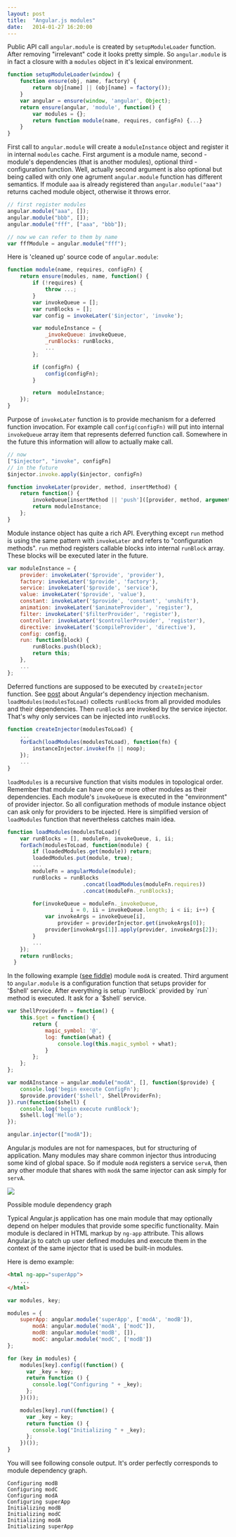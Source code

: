 ```yaml
---
layout: post
title:  "Angular.js modules"
date:   2014-01-27 16:20:00
---
```


Public API call `angular.module` is created by `setupModuleLoader` function. After removing "irrelevant" code it looks pretty simple. So `angular.module` is in fact a closure with a `modules` object in it's lexical environment.

```javascript
function setupModuleLoader(window) {
    function ensure(obj, name, factory) {
        return obj[name] || (obj[name] = factory());
    }
    var angular = ensure(window, 'angular', Object);
    return ensure(angular, 'module', function() {
        var modules = {};
        return function module(name, requires, configFn) {...}
    }
}
```
First call to `angular.module` will create a `moduleInstance` object and register it in internal `modules` cache. First argument is a module name, second - module's dependencies (that is another modules), optional third - configuration function. Well, actually second argument is also optional but being called with only one agrument `angular.module` function has different semantics. If module `aaa` is already registered than `angular.module("aaa")` returns cached module object, otherwise it throws error.

```javascript
// first register modules
angular.module("aaa", []);
angular.module("bbb", []);
angular.module("fff", ["aaa", "bbb"]);

// now we can refer to them by name
var fffModule = angular.module("fff");
```

Here is 'cleaned up' source code of `angular.module`:

```javascript
function module(name, requires, configFn) {
    return ensure(modules, name, function() {
        if (!requires) {
            throw ...;
        }
        var invokeQueue = [];
        var runBlocks = [];
        var config = invokeLater('$injector', 'invoke');

        var moduleInstance = {
            _invokeQueue: invokeQueue,
            _runBlocks: runBlocks,
            ...
        };

        if (configFn) {
            config(configFn);
        }

        return  moduleInstance;
    });
}
```
Purpose of `invokeLater` function is to provide mechanism for a deferred function invocation. For example call `config(configFn)` will put into internal `invokeQueue` array item that represents deferred function call. Somewhere in the future this information will allow to actually make call.

```javascript
// now
["$injector", "invoke", configFn]
// in the future
$injector.invoke.apply($injector, configFn)
```

```javascript
function invokeLater(provider, method, insertMethod) {
    return function() {
        invokeQueue[insertMethod || 'push']([provider, method, arguments]);
        return moduleInstance;
    };
}
```
Module instance object has quite a rich API. Everything except `run` method is using the same pattern with `invokeLater` and refers to "configuration methods". `run` method registers callable blocks into internal `runBlock` array. These blocks will be executed later in the future.

```javascript
var moduleInstance = {
    provider: invokeLater('$provide', 'provider'),
    factory: invokeLater('$provide', 'factory'),
    service: invokeLater('$provide', 'service'),
    value: invokeLater('$provide', 'value'),
    constant: invokeLater('$provide', 'constant', 'unshift'),
    animation: invokeLater('$animateProvider', 'register'),
    filter: invokeLater('$filterProvider', 'register'),
    controller: invokeLater('$controllerProvider', 'register'),
    directive: invokeLater('$compileProvider', 'directive'),
    config: config,
    run: function(block) {
        runBlocks.push(block);
        return this;
    },
    ...
};
```
Deferred functions are supposed to be executed by `createInjector` function. See [post](/2014/01/19/angularjs-dependency-injection.html) about Angular's dependency injection mechanism. `loadModules(modulesToLoad)` collects `runBlock`s from all provided modules and their dependencies. Then `runBlock`s are invoked by the service injector. That's why only services can be injected into `runBlock`s.

```javascript
function createInjector(modulesToLoad) {
    ...
    forEach(loadModules(modulesToLoad), function(fn) {
        instanceInjector.invoke(fn || noop);
    });
    ...
}
```

`loadModules` is a recursive function that visits modules in topological order. Remember that module can have one or more other modules as their dependencies. Each module's `invokeQueue` is executed in the "environment" of provider injector. So all configuration methods of module instance object can ask only for providers to be injected. Here is simplified version of `loadModules` function that nevertheless catches main idea.

```javascript
function loadModules(modulesToLoad){
    var runBlocks = [], moduleFn, invokeQueue, i, ii;
    forEach(modulesToLoad, function(module) {
        if (loadedModules.get(module)) return;
        loadedModules.put(module, true);
        ...
        moduleFn = angularModule(module);
        runBlocks = runBlocks
                        .concat(loadModules(moduleFn.requires))
                        .concat(moduleFn._runBlocks);

        for(invokeQueue = moduleFn._invokeQueue,
                    i = 0, ii = invokeQueue.length; i < ii; i++) {
            var invokeArgs = invokeQueue[i],
                provider = providerInjector.get(invokeArgs[0]);
            provider[invokeArgs[1]].apply(provider, invokeArgs[2]);
        }
        ...
    });
    return runBlocks;
  }
```

In the following example ([see fiddle](http://jsfiddle.net/kykyev/PTEUd/1/)) module `modA` is created. Third argument to `angular.module` is a configuration function that setups provider for '$shell' service. After everything is setup `runBlock` provided by `run` method is executed. It ask for a `$shell` service.

```javascript
var ShellProviderFn = function() {
    this.$get = function() {
        return {
            magic_symbol: '@',
            log: function(what) {
                console.log(this.magic_symbol + what);
            }
        };
    };
};

var modAInstance = angular.module("modA", [], function($provide) {
    console.log('begin execute ConfigFn');
    $provide.provider('$shell', ShellProviderFn);
}).run(function($shell) {
    console.log('begin execute runBlock');
    $shell.log('Hello');
});

angular.injector(["modA"]);
```

Angular.js modules are not for namespaces, but for structuring of application. Many modules may share common injector thus introducing some kind of global space. So if module `modA` registers a service `servA`, then any other module that shares with `modA` the same injector can ask simply for `servA`.

<div class="illustration">
    <img class="illustration__img" src="/assets/img/angular-modules-dependency.svg">
    <p>Possible module dependency graph</p>
</div>

Typical Angular.js application has one main module that may optionally depend on helper modules that provide some specific functionality. Main module is declared in HTML markup by `ng-app` attribute. This allows Angular.js to catch up user defined modules and execute them in the context of the same injector that is used be built-in modules.

Here is demo example:

```html
<html ng-app="superApp">
    ...
</html>
```

```javascript
var modules, key;

modules = {
    superApp: angular.module('superApp', ['modA', 'modB']),
        modA: angular.module('modA', ['modC']),
        modB: angular.module('modB', []),
        modC: angular.module('modC', ['modB'])
};

for (key in modules) {
    modules[key].config((function() {
      var _key = key;
      return function () {
        console.log("Configuring " + _key);
      };
    })());

    modules[key].run((function() {
      var _key = key;
      return function () {
        console.log("Initializing " + _key);
      };
    })());
}
```

You will see following console output. It's order perfectly corresponds to module dependency graph.

```
Configuring modB
Configuring modC
Configuring modA
Configuring superApp
Initializing modB
Initializing modC
Initializing modA
Initializing superApp
```

